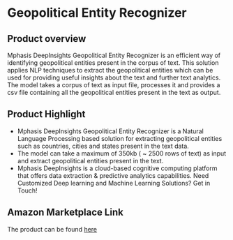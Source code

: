 # Geopolitical Entity Recognizer

## Product overview

Mphasis DeepInsights Geopolitical Entity Recognizer is an efficient way of identifying geopolitical entities present in the corpus of text. This solution applies NLP techniques to extract the geopolitical entities which can be used for providing useful insights about the text and further text analytics. The model takes a corpus of text as input file, processes it and provides a csv file containing all the geopolitical entities present in the text as output.

## Product Highlight 

* Mphasis DeepInsights Geopolitical Entity Recognizer is a Natural Language Processing based solution for extracting geopolitical entities such as countries, cities and states present in the text data.
* The model can take a maximum of 350kb ( ~ 2500 rows of text) as input and extract geopolitical entities present in the text.
* Mphasis DeepInsights is a cloud-based cognitive computing platform that offers data extraction & predictive analytics capabilities. Need Customized Deep learning and Machine Learning Solutions? Get in Touch!

## Amazon Marketplace Link
The product can be found [here](https://aws.amazon.com/marketplace/pp/prodview-zzo6wpvnlzsgo)
